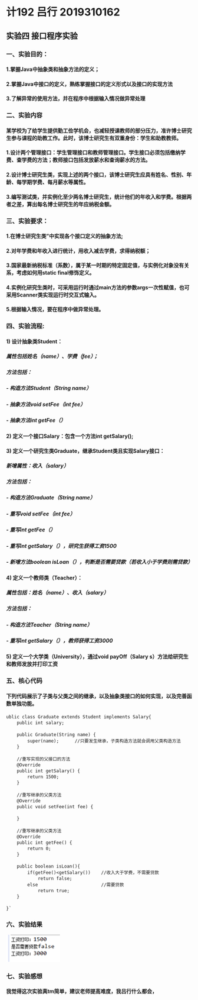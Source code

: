# 计192 吕行 2019310162
## 实验四 接口程序实验

### 一、实验目的：
#### 1.掌握Java中抽象类和抽象方法的定义； 
#### 2.掌握Java中接口的定义，熟练掌握接口的定义形式以及接口的实现方法
#### 3.了解异常的使用方法，并在程序中根据输入情况做异常处理

### 二、实验内容
#### 某学校为了给学生提供勤工俭学机会，也减轻授课教师的部分压力，准许博士研究生参与课程的助教工作。此时，该博士研究生有双重身份：学生和助教教师。
#### 1.设计两个管理接口：学生管理接口和教师管理接口。学生接口必须包括缴纳学费、查学费的方法；教师接口包括发放薪水和查询薪水的方法。
#### 2.设计博士研究生类，实现上述的两个接口，该博士研究生应具有姓名、性别、年龄、每学期学费、每月薪水等属性。
#### 3.编写测试类，并实例化至少两名博士研究生，统计他们的年收入和学费。根据两者之差，算出每名博士研究生的年应纳税金额。

### 三、实验要求：
#### 1.在博士研究生类”中实现各个接口定义的抽象方法;
#### 2.对年学费和年收入进行统计，用收入减去学费，求得纳税额；
#### 3.国家最新纳税标准（系数），属于某一时期的特定固定值，与实例化对象没有关系，考虑如何用static  final修饰定义。
#### 4.实例化研究生类时，可采用运行时通过main方法的参数args一次性赋值，也可采用Scanner类实现运行时交互式输入。
#### 5.根据输入情况，要在程序中做异常处理。

### 四、实验流程:
#### 1) 设计抽象类Student：
##### 属性包括姓名（name）、学费（fee）；
##### 方法包括：
##### - 构造方法Student（String name）
##### - 抽象方法void setFee（int fee）
##### - 抽象方法int getFee（）
#### 2) 定义一个接口Salary：包含一个方法int getSalary();
#### 3) 定义一个研究生类Graduate，继承Student类且实现Salary接口：
##### 新增属性：收入（salary）
##### 方法包括：
##### - 构造方法Graduate（String name）
##### - 重写void setFee（int fee）
##### - 重写int getFee（）
##### - 重写int getSalary（），研究生获得工资1500
##### - 新增方法boolean isLoan（），判断是否需要贷款（若收入小于学费则需贷款）
#### 4) 定义一个教师类（Teacher）：
##### 属性包括：姓名（name）、收入（salary）
##### 方法包括：
##### - 构造方法Teacher（String name）
##### - 重写int getSalary（），教师获得工资3000
#### 5) 定义一个大学类（University），通过void payOff（Salary s）方法给研究生和教师发放并打印工资

### 五、核心代码
#### 下列代码展示了子类与父类之间的继承，以及抽象类接口的如何实现，以及完善函数单独功能。
```
ublic class Graduate extends Student implements Salary{
	public int salary;  
    
    public Graduate(String name) {  
        super(name);      //只要发生继承，子类构造方法就会调用父类构造方法  
    }  
  
    //重写实现的父接口的方法  
    @Override  
    public int getSalary() {  
        return 1500;  
    }  
  
    //重写继承的父类方法  
    @Override  
    public void setFee(int fee) {  
          
    }  
  
    //重写继承的父类方法  
    @Override  
    public int getFee() {  
        return 0;  
    }  
      
    public boolean isLoan(){  
        if(getFee()<getSalary())    //收入大于学费，不需要贷款  
            return false;     
        else                        //需要贷款  
            return true;            
    }  
 
}`
```
### 六、实验结果
![实验结果截图](https://github.com/13911662135/JAVA-4/blob/main/3a69dc70fcecdb509ba5637ebd27fff.png)

### 七、实验感想
#### 我觉得这次实验真tm简单，建议老师提高难度，我吕行什么都会，

